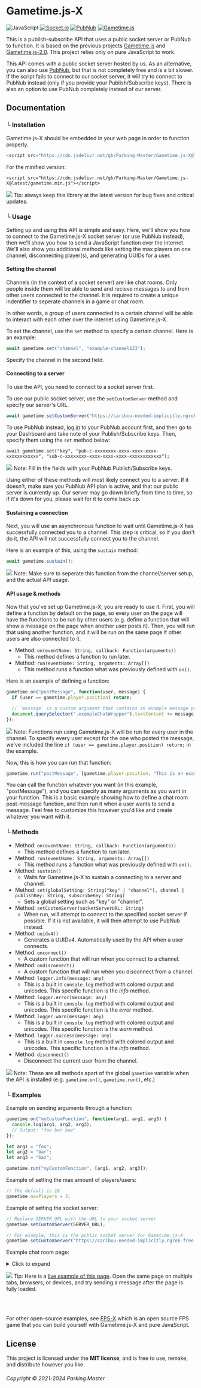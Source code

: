# Gametime.js-X
![JavaScript](https://shields.io/badge/JavaScript-gray?logo=javascript&style=solid)
[![Socket.io](https://shields.io/badge/Socket.io-gray?logo=socket.io&style=solid)](https://socket.io)
[![PubNub](https://shields.io/badge/PubNub-gray?logo=data:image/png;base64,iVBORw0KGgoAAAANSUhEUgAAABAAAAAQBAMAAADt3eJSAAAAKlBMVEX////WRlvdaHn43eHheYjHAyDOJT7liZfLFC/wvMT77vDaV2r0zdLSNU1GhC5kAAAASElEQVR4AWMgBjAKChk4GrA4MLCmezSICjAKMLAKsEeKhoMZq4MFJRYCGaGhCoJHNwIZNyczCLJHgKQYGAS5UqEMhqlAkjAAACZUCxqGtqNHAAAAAElFTkSuQmCC&style=solid)](https://www.pubnub.com)
[![Gametime.js](https://shields.io/badge/Gametime.js-gray?logo=data:image/png;base64,iVBORw0KGgoAAAANSUhEUgAAABAAAAAQBAMAAADt3eJSAAAAGFBMVEX//////O7/98v/+dv/+NX/+uP/9sP//vZE7si2AAAATklEQVQI12NgwAfYQ1wLwAwhQ2FFsIBiqaEQSIjVwE2FOQDIYBFXUWF0ADOUkgodwFJmaWApdkVGQSETkOoiQ+FkpQKIgWbiUMMLsdkIANG3CtuLxJkXAAAAAElFTkSuQmCC&style=solid)](https://gametime.js.org)

This is a publish-subscribe API that uses a public socket server or PubNub to function. It is based on the previous projects [Gametime.js](https://github.com/Parking-Master/Gametime.js) and [Gametime.js-2.0](https://github.com/Parking-Master/Gametime.js-2.0). This project relies only on pure JavaScript to work.

This API comes with a public socket server hosted by us. As an alternative, you can also use [PubNub](https://www.pubnub.com/), but that is not completely free and is a bit slower. If the script fails to connect to our socket server, it will try to connect to PubNub instead (only if you provide your Publish/Subscribe keys). There is also an option to use PubNub completely instead of our server.

## Documentation
### └ Installation
Gametime.js-X should be embedded in your web page in order to function properly.

```javascript
<script src="https://cdn.jsdelivr.net/gh/Parking-Master/Gametime.js-X@latest/gametime.js"></script>
```

For the minified version:

```
<script src="https://cdn.jsdelivr.net/gh/Parking-Master/Gametime.js-X@latest/gametime.min.js"></script>
```

<img src="icons/lightbulb.svg"> Tip: always keep this library at the latest version for bug fixes and critical updates.

### └ Usage
Setting up and using this API is simple and easy. Here, we'll show you how to connect to the Gametime.js-X socket server (or use PubNub instead), then we'll show you how to send a JavaScript function over the internet. We'll also show you additional methods like setting the max players on one channel, disconnecting player(s), and generating UUIDs for a user.

#### Setting the channel
Channels (in the context of a socket server) are like chat rooms. Only people inside them will be able to send and recieve messages to and from other users connected to the channel. It is required to create a unique indentifier to seperate channels in a game or chat room.

In other words, a group of users connected to a certain channel will be able to interact with each other over the internet using Gametime.js-X.

To set the channel, use the `set` method to specify a certain channel. Here is an example:

```javascript
await gametime.set("channel", "example-channel123");
```

Specify the channel in the second field.

#### Connecting to a server
To use the API, you need to connect to a socket server first.

To use our public socket server, use the `setCustomServer` method and specify our server's URL.

```javascript
await gametime.setCustomServer("https://caribou-needed-implicitly.ngrok-free.app");
```

To use PubNub instead, [log in](https://admin.pubnub.com/#/login) to your PubNub account first, and then go to your Dashboard and take note of your Publish/Subscribe keys. Then, specify them using the `set` method below:

```
await gametime.set("key", "pub-c-xxxxxxxx-xxxx-xxxx-xxxx-xxxxxxxxxxxx", "sub-c-xxxxxxxx-xxxx-xxxx-xxxx-xxxxxxxxxxxx");
```

<img src="icons/notebook.svg"> Note: Fill in the fields with your PubNub Publish/Subscribe keys.

Using either of these methods will most likely connect you to a server. If it doesn't, make sure you PubNub API plan is active, and that our public server is currently up. Our server may go down briefly from time to time, so if it's down for you, please wait for it to come back up.

#### Sustaining a connection
Next, you will use an asynchronous function to wait until Gametime.js-X has successfully connected you to a channel. This step is critical, so if you don't do it, the API will not successfully connect you to the channel.

Here is an example of this, using the `sustain` method:

```javascript
await gametime.sustain();
```

<img src="icons/notebook.svg"> Note: Make sure to seperate this function from the channel/server setup, and the actual API usage.

#### API usage & methods
Now that you've set up Gametime.js-X, you are ready to use it. First, you will define a function by default on the page, so every user on the page will have the functions to be run by other users (e.g. define a function that will show a message on the page when another user posts it). Then, you will run that using another function, and it will be run on the same page if other users are also connected to it.

- Method: `on(eventName: String, callback: Function(arguments))`
  - This method defines a function to run later.
- Method: `run(eventName: String, arguments: Array[])`
  - This method runs a function what was previously defined with `on()`.

Here is an example of defining a function:

```javascript
gametime.on("postMessage", function(user, message) {
  if (user == gametime.player.position) return;

  // `message` is a custom argument that contains an example message posted by another user.
  document.querySelector(".exampleChatWrapper").textContent += message;
});
```

<img src="icons/notebook.svg"> Note: Functions run using Gametime.js-X will be run for every user in the channel. To specify every user except for the one who posted the message, we've included the line `if (user == gametime.player.position) return;` in the example.

Now, this is how you can run that function:

```javascript
gametime.run("postMessage", [gametime.player.position, "This is an example chat message!"]);
```

You can call the function whatever you want (in this example, "postMessage"), and you can specify as many arguments as you want in your function. This is a basic example showing how to define a chat room post-message function, and then run it when a user wants to send a message. Feel free to customize this however you'd like and create whatever you want with it.

### └ Methods
- Method: `on(eventName: String, callback: Function(arguments))`
  - This method defines a function to run later.
- Method: `run(eventName: String, arguments: Array[])`
  - This method runs a function what was previously defined with `on()`.
- Method: `sustain()`
  - Waits for Gametime.js-X to sustain a connecting to a server and channel.
- Method: `set(globalSetting: String("key" | "channel"), channel | publishKey: String, subscribeKey: String)`
  - Sets a global setting such as "key" or "channel".
- Method: `setCustomServer(socketServerURL: String)`
  - When run, will attempt to connect to the specified socket server if possible. If it is not available, it will then attempt to use PubNub instead.
- Method: `uuidv4()`
  - Generates a UUIDv4. Automatically used by the API when a user connects.
- Method: `onconnect()`
  - A custom function that will run when you connect to a channel.
- Method: `ondisconnect()`
  - A custom function that will run when you disconnect from a channel.
- Method: `logger.info(message: any)`
  - This is a built in `console.log` method with colored output and unicodes. This specific function is the _info_ method.
- Method: `logger.error(message: any)`
  - This is a built in `console.log` method with colored output and unicodes. This specific function is the _error_ method.
- Method: `logger.warn(message: any)`
  - This is a built in `console.log` method with colored output and unicodes. This specific function is the _warn_ method.
- Method: `logger.success(message: any)`
  - This is a built in `console.log` method with colored output and unicodes. This specific function is the _info_ method.
- Method: `disconnect()`
  - Disconnect the current user from the channel.

<img src="icons/notebook.svg"> Note: These are all methods apart of the global `gametime` variable when the API is installed (e.g. `gametime.on()`, `gametime.run()`, etc.)

### └ Examples
Example on sending arguments through a function:

```javascript
gametime.on("myCustomFunction", function(arg1, arg2, arg3) {
  console.log(arg1, arg2, arg3);
  // Output: "foo bar baz"
});

let arg1 = "foo";
let arg2 = "bar";
let arg3 = "baz";

gametime.run("myCustomFunction", [arg1, arg2, arg3]);
```

Example of setting the max amount of players/users:

```javascript
// The default is 16
gametime.maxPlayers = 3;
```
Example of setting the socket server:


```javascript
// Replace SERVER_URL with the URL to your socket server
gametime.setCustomServer(SERVER_URL);

// For example, this is the public socket server for Gametime.js-X
gametime.setCustomServer("https://caribou-needed-implicitly.ngrok-free.app");
```

Example chat room page:

<details>
  <summary>Click to expand</summary>

```html
<!DOCTYPE html>
<html>
  <head>
    <title>Gametime.js-X chat room</title>
    <link rel="stylesheet" href="https://cdn.jsdelivr.net/gh/Parking-Master/Gametime.js-X@latest/example_chat.css">
    <script src="https://cdn.jsdelivr.net/gh/Parking-Master/Gametime.js-X@latest/gametime.js"></script>
  </head>
  <body>
    <div id="loading">Loading chat...</div>
    <ul id="messages"></ul>
    <form id="form">
      <input id="input" placeholder="Type your message here...">
      <button class="send">Send</button>
      <button class="disconnect">Disconnect</button>
    </form>
    <script>
      (async () => {
        // We'll try to connect to a Gametime.js-X socket server, but will use PubNub instead if it is not available
        await gametime.setCustomServer("https://caribou-needed-implicitly.ngrok-free.app");
        await gametime.set("channel", "my-chat-room1234");
        // You don't need to set your PubNub keys, though it is an alternative in case the public server doesn't work
        await gametime.set("key", "pub-c-xxxxxxxx-xxxx-xxxx-xxxx-xxxxxxxxxxxx", "sub-c-xxxxxxxx-xxxx-xxxx-xxxx-xxxxxxxxxxxx");
        await gametime.sustain();

        document.querySelector("#loading").remove();

        gametime.on("postChatMessage", function(message) {
          let item = document.createElement("li");
          item.textContent = message;
          messages.appendChild(item);
          window.scrollTo(0, document.body.scrollHeight);
          let chatHistory = localStorage["history"];
          let noBug = chatHistory === "" ? "" : ",";
          localStorage.setItem("history", (chatHistory + noBug + encodeURIComponent(message)).split(",").toString());
        });

        let messages = document.querySelector("#messages");
        let form = document.querySelector("#form");
        let input = document.querySelector("#input");

        if (!localStorage["history"]) {
          localStorage.setItem("history", "");
        } else {
          for (var i = 0; i < localStorage["history"].split(",").length; i++) {
            var item = document.createElement("li");
            item.textContent = decodeURIComponent(localStorage["history"].split(",")[i]);
            messages.appendChild(item);
            window.scrollTo(0, document.body.scrollHeight);
          }
        }

        form.onsubmit = function(event) {
          event.preventDefault();
          if (input.value) {
            gametime.run("postChatMessage", [input.value]);
            input.value = "";
          }
        };

        document.querySelector(".disconnect").onclick = function(event) {
          event.preventDefault();
          gametime.disconnect();
        };
      })();
    </script>
  </body>
</html>
```

</details>

<img src="icons/lightbulb.svg"> Tip: Here is a [live example of this page](https://parking-master.github.io/Gametime.js-X/example_chat.html). Open the same page on multiple tabs, browsers, or devices, and try sending a message after the page is fully loaded.

<br>
<br>

For other open-source examples, see [FPS-X](https://github.com/Parking-Master/FPS-X) which is an open source FPS game that you can build yourself with Gametime.js-X and pure JavaScript.

## License
This project is licensed under the __MIT license__, and is free to use, remake, and distribute however you like.

###### Copyright &copy; 2021-2024 Parking Master
